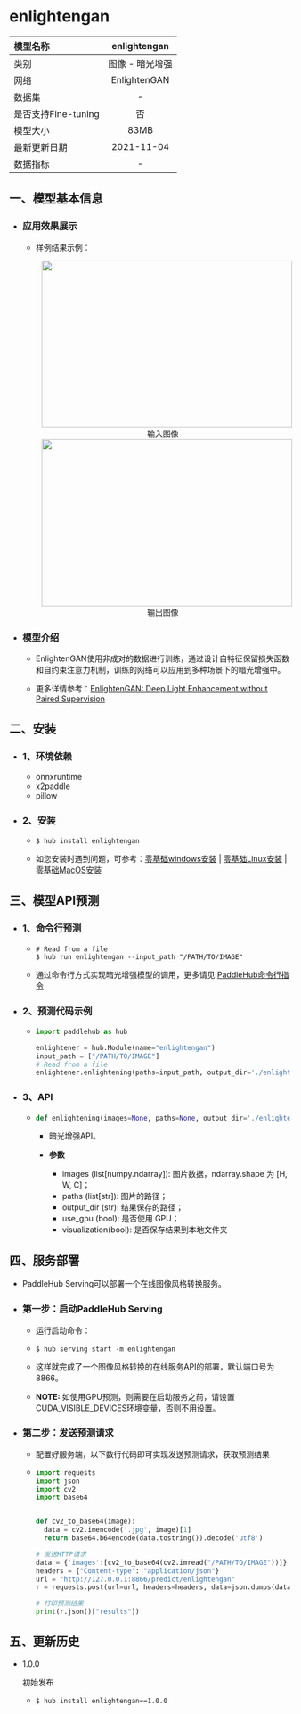 # enlightengan

|模型名称|enlightengan|
| :--- | :---: |
|类别|图像 - 暗光增强|
|网络|EnlightenGAN|
|数据集|-|
|是否支持Fine-tuning|否|
|模型大小|83MB|
|最新更新日期|2021-11-04|
|数据指标|-|


## 一、模型基本信息  

- ### 应用效果展示
  - 样例结果示例：
    <p align="center">
    <img src="https://user-images.githubusercontent.com/22424850/142827116-76d713c6-94d9-410d-830a-65135cd856b8.jpeg"  width = "450" height = "300" hspace='10'/>
    <br />
    输入图像
    <br />
    <img src="https://user-images.githubusercontent.com/22424850/142827262-97317323-f6bd-4aa4-b7ac-c69436c4d576.png"  width = "450" height = "300" hspace='10'/>
    <br />
    输出图像
     <br />
    </p>

- ### 模型介绍

  - EnlightenGAN使用非成对的数据进行训练，通过设计自特征保留损失函数和自约束注意力机制，训练的网络可以应用到多种场景下的暗光增强中。

  - 更多详情参考：[EnlightenGAN: Deep Light Enhancement without Paired Supervision](https://arxiv.org/abs/1906.06972)



## 二、安装

- ### 1、环境依赖  
  - onnxruntime
  - x2paddle
  - pillow

- ### 2、安装

  - ```shell
    $ hub install enlightengan
    ```
  - 如您安装时遇到问题，可参考：[零基础windows安装](../../../../docs/docs_ch/get_start/windows_quickstart.md)
 | [零基础Linux安装](../../../../docs/docs_ch/get_start/linux_quickstart.md) | [零基础MacOS安装](../../../../docs/docs_ch/get_start/mac_quickstart.md)

## 三、模型API预测

- ### 1、命令行预测

  - ```shell
    # Read from a file
    $ hub run enlightengan --input_path "/PATH/TO/IMAGE"
    ```
  - 通过命令行方式实现暗光增强模型的调用，更多请见 [PaddleHub命令行指令](../../../../docs/docs_ch/tutorial/cmd_usage.rst)

- ### 2、预测代码示例

  - ```python
    import paddlehub as hub

    enlightener = hub.Module(name="enlightengan")
    input_path = ["/PATH/TO/IMAGE"]
    # Read from a file
    enlightener.enlightening(paths=input_path, output_dir='./enlightening_result/', use_gpu=True)  
    ```

- ### 3、API

  - ```python
    def enlightening(images=None, paths=None, output_dir='./enlightening_result/', use_gpu=False, visualization=True)
    ```
    - 暗光增强API。

    - **参数**

      - images (list\[numpy.ndarray\]): 图片数据，ndarray.shape 为 \[H, W, C\]；<br/>
      - paths (list\[str\]): 图片的路径；<br/>
      - output\_dir (str): 结果保存的路径； <br/>
      - use\_gpu (bool): 是否使用 GPU；<br/>
      - visualization(bool): 是否保存结果到本地文件夹


## 四、服务部署

- PaddleHub Serving可以部署一个在线图像风格转换服务。

- ### 第一步：启动PaddleHub Serving

  - 运行启动命令：
  - ```shell
    $ hub serving start -m enlightengan
    ```

  - 这样就完成了一个图像风格转换的在线服务API的部署，默认端口号为8866。

  - **NOTE:** 如使用GPU预测，则需要在启动服务之前，请设置CUDA\_VISIBLE\_DEVICES环境变量，否则不用设置。

- ### 第二步：发送预测请求

  - 配置好服务端，以下数行代码即可实现发送预测请求，获取预测结果

  - ```python
    import requests
    import json
    import cv2
    import base64


    def cv2_to_base64(image):
      data = cv2.imencode('.jpg', image)[1]
      return base64.b64encode(data.tostring()).decode('utf8')

    # 发送HTTP请求
    data = {'images':[cv2_to_base64(cv2.imread("/PATH/TO/IMAGE"))]}
    headers = {"Content-type": "application/json"}
    url = "http://127.0.0.1:8866/predict/enlightengan"
    r = requests.post(url=url, headers=headers, data=json.dumps(data))

    # 打印预测结果
    print(r.json()["results"])

## 五、更新历史

* 1.0.0

  初始发布

  - ```shell
    $ hub install enlightengan==1.0.0
    ```
